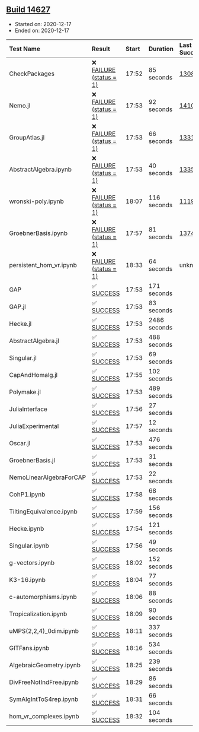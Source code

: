## [Build 14627](https://oscarci.mathematik.uni-kl.de/job/oscar/14627/)

* Started on: 2020-12-17
* Ended on: 2020-12-17

| Test Name    | Result | Start | Duration | Last Success | First Failure |
|:-------------|:-------|:------|:---------|:-------------|:--------------|
| CheckPackages | ❌ [FAILURE (status = 1)](https://oscarci.mathematik.uni-kl.de/job/oscar/14627/artifact/logs/build-14627/CheckPackages.log) | 17:52 | 85 seconds | [13085](https://oscarci.mathematik.uni-kl.de/job/oscar/13085/) | [13086](https://oscarci.mathematik.uni-kl.de/job/oscar/13086/) |
| Nemo.jl | ❌ [FAILURE (status = 1)](https://oscarci.mathematik.uni-kl.de/job/oscar/14627/artifact/logs/build-14627/Nemo.jl.log) | 17:53 | 92 seconds | [14101](https://oscarci.mathematik.uni-kl.de/job/oscar/14101/) | [14102](https://oscarci.mathematik.uni-kl.de/job/oscar/14102/) |
| GroupAtlas.jl | ❌ [FAILURE (status = 1)](https://oscarci.mathematik.uni-kl.de/job/oscar/14627/artifact/logs/build-14627/GroupAtlas.jl.log) | 17:53 | 66 seconds | [13311](https://oscarci.mathematik.uni-kl.de/job/oscar/13311/) | [13312](https://oscarci.mathematik.uni-kl.de/job/oscar/13312/) |
| AbstractAlgebra.ipynb | ❌ [FAILURE (status = 1)](https://oscarci.mathematik.uni-kl.de/job/oscar/14627/artifact/logs/build-14627/AbstractAlgebra.ipynb.log) | 17:53 | 40 seconds | [13355](https://oscarci.mathematik.uni-kl.de/job/oscar/13355/) | [13356](https://oscarci.mathematik.uni-kl.de/job/oscar/13356/) |
| wronski-poly.ipynb | ❌ [FAILURE (status = 1)](https://oscarci.mathematik.uni-kl.de/job/oscar/14627/artifact/logs/build-14627/wronski-poly.ipynb.log) | 18:07 | 116 seconds | [11192](https://oscarci.mathematik.uni-kl.de/job/oscar/11192/) | [11193](https://oscarci.mathematik.uni-kl.de/job/oscar/11193/) |
| GroebnerBasis.ipynb | ❌ [FAILURE (status = 1)](https://oscarci.mathematik.uni-kl.de/job/oscar/14627/artifact/logs/build-14627/GroebnerBasis.ipynb.log) | 17:57 | 81 seconds | [13748](https://oscarci.mathematik.uni-kl.de/job/oscar/13748/) | [13749](https://oscarci.mathematik.uni-kl.de/job/oscar/13749/) |
| persistent_hom_vr.ipynb | ❌ [FAILURE (status = 1)](https://oscarci.mathematik.uni-kl.de/job/oscar/14627/artifact/logs/build-14627/persistent_hom_vr.ipynb.log) | 18:33 | 64 seconds | unknown | unknown |
| GAP | ✅ [SUCCESS](https://oscarci.mathematik.uni-kl.de/job/oscar/14627/artifact/logs/build-14627/GAP.log) | 17:53 | 171 seconds |  |  |
| GAP.jl | ✅ [SUCCESS](https://oscarci.mathematik.uni-kl.de/job/oscar/14627/artifact/logs/build-14627/GAP.jl.log) | 17:53 | 83 seconds |  |  |
| Hecke.jl | ✅ [SUCCESS](https://oscarci.mathematik.uni-kl.de/job/oscar/14627/artifact/logs/build-14627/Hecke.jl.log) | 17:53 | 2486 seconds |  |  |
| AbstractAlgebra.jl | ✅ [SUCCESS](https://oscarci.mathematik.uni-kl.de/job/oscar/14627/artifact/logs/build-14627/AbstractAlgebra.jl.log) | 17:53 | 488 seconds |  |  |
| Singular.jl | ✅ [SUCCESS](https://oscarci.mathematik.uni-kl.de/job/oscar/14627/artifact/logs/build-14627/Singular.jl.log) | 17:53 | 69 seconds |  |  |
| CapAndHomalg.jl | ✅ [SUCCESS](https://oscarci.mathematik.uni-kl.de/job/oscar/14627/artifact/logs/build-14627/CapAndHomalg.jl.log) | 17:55 | 102 seconds |  |  |
| Polymake.jl | ✅ [SUCCESS](https://oscarci.mathematik.uni-kl.de/job/oscar/14627/artifact/logs/build-14627/Polymake.jl.log) | 17:53 | 489 seconds |  |  |
| JuliaInterface | ✅ [SUCCESS](https://oscarci.mathematik.uni-kl.de/job/oscar/14627/artifact/logs/build-14627/JuliaInterface.log) | 17:56 | 27 seconds |  |  |
| JuliaExperimental | ✅ [SUCCESS](https://oscarci.mathematik.uni-kl.de/job/oscar/14627/artifact/logs/build-14627/JuliaExperimental.log) | 17:57 | 12 seconds |  |  |
| Oscar.jl | ✅ [SUCCESS](https://oscarci.mathematik.uni-kl.de/job/oscar/14627/artifact/logs/build-14627/Oscar.jl.log) | 17:53 | 476 seconds |  |  |
| GroebnerBasis.jl | ✅ [SUCCESS](https://oscarci.mathematik.uni-kl.de/job/oscar/14627/artifact/logs/build-14627/GroebnerBasis.jl.log) | 17:53 | 31 seconds |  |  |
| NemoLinearAlgebraForCAP | ✅ [SUCCESS](https://oscarci.mathematik.uni-kl.de/job/oscar/14627/artifact/logs/build-14627/NemoLinearAlgebraForCAP.log) | 17:53 | 22 seconds |  |  |
| CohP1.ipynb | ✅ [SUCCESS](https://oscarci.mathematik.uni-kl.de/job/oscar/14627/artifact/logs/build-14627/CohP1.ipynb.log) | 17:58 | 68 seconds |  |  |
| TiltingEquivalence.ipynb | ✅ [SUCCESS](https://oscarci.mathematik.uni-kl.de/job/oscar/14627/artifact/logs/build-14627/TiltingEquivalence.ipynb.log) | 17:59 | 156 seconds |  |  |
| Hecke.ipynb | ✅ [SUCCESS](https://oscarci.mathematik.uni-kl.de/job/oscar/14627/artifact/logs/build-14627/Hecke.ipynb.log) | 17:54 | 121 seconds |  |  |
| Singular.ipynb | ✅ [SUCCESS](https://oscarci.mathematik.uni-kl.de/job/oscar/14627/artifact/logs/build-14627/Singular.ipynb.log) | 17:56 | 49 seconds |  |  |
| g-vectors.ipynb | ✅ [SUCCESS](https://oscarci.mathematik.uni-kl.de/job/oscar/14627/artifact/logs/build-14627/g-vectors.ipynb.log) | 18:02 | 152 seconds |  |  |
| K3-16.ipynb | ✅ [SUCCESS](https://oscarci.mathematik.uni-kl.de/job/oscar/14627/artifact/logs/build-14627/K3-16.ipynb.log) | 18:04 | 77 seconds |  |  |
| c-automorphisms.ipynb | ✅ [SUCCESS](https://oscarci.mathematik.uni-kl.de/job/oscar/14627/artifact/logs/build-14627/c-automorphisms.ipynb.log) | 18:06 | 88 seconds |  |  |
| Tropicalization.ipynb | ✅ [SUCCESS](https://oscarci.mathematik.uni-kl.de/job/oscar/14627/artifact/logs/build-14627/Tropicalization.ipynb.log) | 18:09 | 90 seconds |  |  |
| uMPS(2,2,4)_0dim.ipynb | ✅ [SUCCESS](https://oscarci.mathematik.uni-kl.de/job/oscar/14627/artifact/logs/build-14627/uMPS-2-2-4-_0dim.ipynb.log) | 18:11 | 337 seconds |  |  |
| GITFans.ipynb | ✅ [SUCCESS](https://oscarci.mathematik.uni-kl.de/job/oscar/14627/artifact/logs/build-14627/GITFans.ipynb.log) | 18:16 | 534 seconds |  |  |
| AlgebraicGeometry.ipynb | ✅ [SUCCESS](https://oscarci.mathematik.uni-kl.de/job/oscar/14627/artifact/logs/build-14627/AlgebraicGeometry.ipynb.log) | 18:25 | 239 seconds |  |  |
| DivFreeNotIndFree.ipynb | ✅ [SUCCESS](https://oscarci.mathematik.uni-kl.de/job/oscar/14627/artifact/logs/build-14627/DivFreeNotIndFree.ipynb.log) | 18:29 | 86 seconds |  |  |
| SymAlgIntToS4rep.ipynb | ✅ [SUCCESS](https://oscarci.mathematik.uni-kl.de/job/oscar/14627/artifact/logs/build-14627/SymAlgIntToS4rep.ipynb.log) | 18:31 | 66 seconds |  |  |
| hom_vr_complexes.ipynb | ✅ [SUCCESS](https://oscarci.mathematik.uni-kl.de/job/oscar/14627/artifact/logs/build-14627/hom_vr_complexes.ipynb.log) | 18:32 | 104 seconds |  |  |
